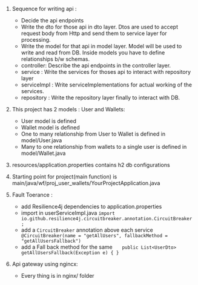 1. Sequence for writing api :
    - Decide the api endpoints
    - Write the dto for those api in dto layer. Dtos are used to accept request body from Http and send them to service layer for processing.
    - Write the model for that api in model layer. Model will be used to write and read from DB. Inside models you have to define relationships b/w schemas.
    - controller: Describe the api endpoints in the controller layer.
    - service : Write the services for thoses api to interact with repository layer
    - serviceImpl : Write serviceImplementations for actual working of the services.
    - repository : Write the repository layer finally to interact with DB.

2. This project has 2 models : User and Wallets:
    - User model is defined
    - Wallet model is defined
    - One to many relationship from User to Wallet is defined in model/User.java
    - Many to one relationship from wallets to a single user is defined in model/Wallet.java

3. resources/application.properties contains h2 db configurations

4. Starting point for project(main function) is main/java/wf/proj_user_wallets/YourProjectApplication.java

5. Fault Toerance : 
    - add Resilience4j dependencies to application.properties
    - import in userServiceImpl.java `import io.github.resilience4j.circuitbreaker.annotation.CircuitBreaker;
`
    - add a `CircuitBreaker` annotation above each service `    @CircuitBreaker(name = "getAllUsers", fallbackMethod = "getAllUsersFallback")
`
    - add a Fall back method for the same `    public List<UserDto> getAllUsersFallback(Exception e) { }
`
6. Api gateway using ngincx:
    - Every thing is in nginx/ folder